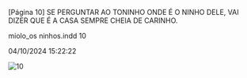 [Página 10]
SE PERGUNTAR AO TONINHO
ONDE É O NINHO DELE,
VAI DIZER QUE É A CASA
SEMPRE CHEIA DE CARINHO.

miolo_os ninhos.indd 10

04/10/2024 15:22:22

![10](./img/page_10-01.jpg)
